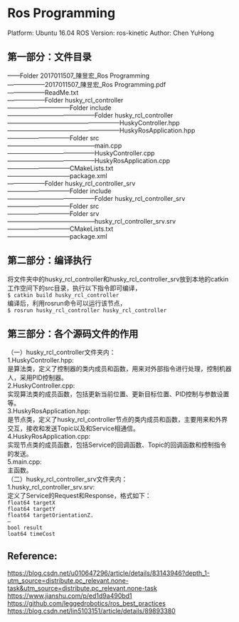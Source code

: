 # Ros Programming
Platform: Ubuntu 16.04
ROS Version: ros-kinetic
Author: Chen YuHong

## 第一部分：文件目录
——Folder 2017011507_陳昱宏_Ros Programming  
——————2017011507_陳昱宏_Ros Programming.pdf  
——————ReadMe.txt  
——————Folder husky_rcl_controller  
——————————Folder include  
——————————————Folder husky_rcl_controller  
——————————————————HuskyController.hpp  
——————————————————HuskyRosApplication.hpp  
——————————Folder src  
——————————————main.cpp  
——————————————HuskyController.cpp  
——————————————HuskyRosApplication.cpp  
——————————CMakeLists.txt  
——————————package.xml  
——————Folder husky_rcl_controller_srv  
——————————Folder include  
——————————————Folder husky_rcl_controller_srv  
——————————Folder src  
——————————Folder srv  
——————————————husky_rcl_controller_srv.srv  
——————————CMakeLists.txt  
——————————package.xml  
## 第二部分：编译执行
将文件夹中的husky_rcl_controller和husky_rcl_controller_srv放到本地的catkin工作空间下的src目录，执行以下指令即可编译，  
`$ catkin build husky_rcl_controller`  
编译后，利用rosrun命令可以运行该节点，  
`$ rosrun husky_rcl_controller husky_rcl_controller`  

## 第三部分：各个源码文件的作用
（一）husky_rcl_controller文件夹内：  
1.HuskyController.hpp:  
    是算法类，定义了控制器的类内成员和函数，用来对外部指令进行处理，控制机器人，采用PID控制器。  
2.HuskyController.cpp:  
    实现算法类的成员函数，包括更新当前位置、更新目标位置、PID控制与参数设置等。  
3.HuskyRosApplication.hpp:  
    是节点类，定义了husky_rcl_controller节点的类内成员和函数，主要用来和外界交互，接收和发送Topic以及和Service相通信。  
4.HuskyRosApplication.cpp:  
    实现节点类的成员函数，包括Service的回调函数、Topic的回调函数和控制指令的发送。  
5.main.cpp:  
    主函数。  
（二）husky_rcl_controller_srv文件夹内：  
1.husky_rcl_controller_srv.srv:  
    定义了Service的Request和Response，格式如下：  
	`float64 targetX`  
	`float64 targetY`  
	`float64 targetOrientationZ.`  
	`—`  
	`bool result`  
	`loat64 timeCost`  

## Reference:  
<https://blog.csdn.net/u010647296/article/details/83143946?depth_1-utm_source=distribute.pc_relevant.none-task&utm_source=distribute.pc_relevant.none-task>  
<https://www.jianshu.com/p/ed1d9a490bd1>  
<https://github.com/leggedrobotics/ros_best_practices>  
<https://blog.csdn.net/lin5103151/article/details/89893380>  

